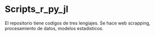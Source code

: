 # Scripts_r_py_jl
El repositorio tiene codigos de tres lengiajes. Se hace web scrapping, procesamiento de datos, modelos estadisticos. 
